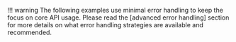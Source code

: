 !!! warning
    The following examples use minimal error handling to keep the focus on core API usage. Please read the [advanced error handling] section for more details on what error handling strategies are available and recommended. 
